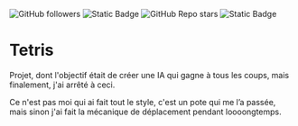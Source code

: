 ![GitHub followers](https://img.shields.io/github/followers/papillonlut?label=Followers&style=flat&link=%23)
![Static Badge](https://img.shields.io/badge/%E3%85%A4-Buy_Me_Coffee-yellow?logo=buymeacoffee&link=https%3A%2F%2Fwww.buymeacoffee.com%2Fpapillonlut)
![GitHub Repo stars](https://img.shields.io/github/stars/papillonlut/tetris?style=flat&label=%E2%AD%90%20Stars&color=yellow&link=%23)
![Static Badge](https://img.shields.io/badge/Made_with-%F0%9F%92%96-black?labelColor=%23ff007f&link=%23)

# Tetris

Projet, dont l'objectif était de créer une IA qui gagne à tous les coups, mais finalement, j'ai arrêté à ceci.

Ce n'est pas moi qui ai fait tout le style, c'est un pote qui me l’a passée, mais sinon j'ai fait la mécanique de déplacement pendant loooongtemps.
